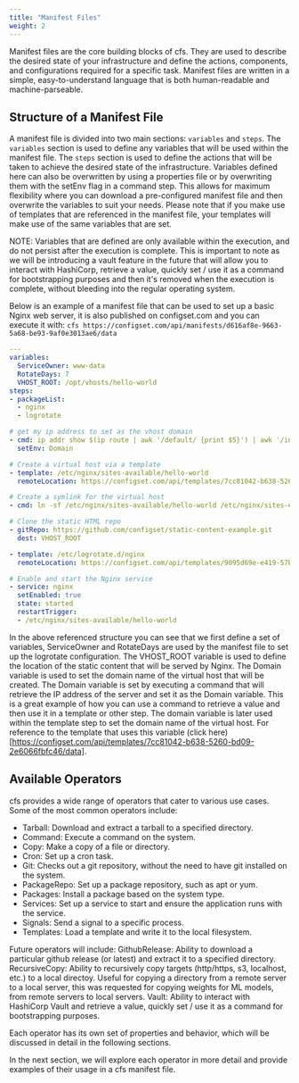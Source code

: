 ```yaml
---
title: "Manifest Files"
weight: 2
---
```


Manifest files are the core building blocks of cfs. They are used to describe the desired state of your infrastructure and define the actions, components, and configurations required for a specific task. Manifest files are written in a simple, easy-to-understand language that is both human-readable and machine-parseable.

## Structure of a Manifest File

A manifest file is divided into two main sections: `variables` and `steps`. The `variables` section is used to define any variables that will be used within the manifest file. The `steps` section is used to define the actions that will be taken to achieve the desired state of the infrastructure.  Variables defined here can also be overwritten by using a properties file or by overwriting them with the setEnv flag in a command step.  This allows for maximum flexibility where you can download a pre-configured manifest file and then overwrite the variables to suit your needs.  Please note that if you make use of templates that are referenced in the manifest file, your templates will make use of the same variables that are set.

NOTE: Variables that are defined are only available within the execution, and do not persist after the execution is complete.  This is important to note as we will be introducing a vault feature in the future that will allow you to interact with HashiCorp, retrieve a value, quickly set / use it as a command for bootstrapping purposes and then it's removed when the execution is complete, without bleeding into the regular operating system.

Below is an example of a manifest file that can be used to set up a basic Nginx web server, it is also published on configset.com and you can execute it with: `cfs https://configset.com/api/manifests/d616af8e-9663-5a68-be93-9af0e3013ae6/data`

```yaml
---
variables:
  ServiceOwner: www-data
  RotateDays: 7
  VHOST_ROOT: /opt/vhosts/hello-world
steps:
- packageList:
  - nginx
  - logrotate

# get my ip address to set as the vhost domain
- cmd: ip addr show $(ip route | awk '/default/ {print $5}') | awk '/inet / {print $2}' | awk -F/ '{print $1}'
  setEnv: Domain

# Create a virtual host via a template
- template: /etc/nginx/sites-available/hello-world
  remoteLocation: https://configset.com/api/templates/7cc81042-b638-5260-bd09-2e6066fbfc46/data

# Create a symlink for the virtual host
- cmd: ln -sf /etc/nginx/sites-available/hello-world /etc/nginx/sites-enabled/hello-world

# Clone the static HTML repo
- gitRepo: https://github.com/configset/static-content-example.git
  dest: VHOST_ROOT

- template: /etc/logrotate.d/nginx
  remoteLocation: https://configset.com/api/templates/9095d69e-e419-57bc-b888-08e8a60fc11a/data

# Enable and start the Nginx service
- service: nginx
  setEnabled: true
  state: started
  restartTrigger:
  - /etc/nginx/sites-available/hello-world
```


In the above referenced structure you can see that we first define a set of variables, ServiceOwner and RotateDays are used by the manifest file to set up the logrotate configuration.  The VHOST_ROOT variable is used to define the location of the static content that will be served by Nginx.  The Domain variable is used to set the domain name of the virtual host that will be created.  The Domain variable is set by executing a command that will retrieve the IP address of the server and set it as the Domain variable.  This is a great example of how you can use a command to retrieve a value and then use it in a template or other step.  The domain variable is later used within the template step to set the domain name of the virtual host.  For reference to the template that uses this variable (click here)[https://configset.com/api/templates/7cc81042-b638-5260-bd09-2e6066fbfc46/data].

## Available Operators

cfs provides a wide range of operators that cater to various use cases. Some of the most common operators include:

- Tarball: Download and extract a tarball to a specified directory.
- Command: Execute a command on the system.
- Copy: Make a copy of a file or directory.
- Cron: Set up a cron task.
- Git: Checks out a git repository, without the need to have git installed on the system.
- PackageRepo: Set up a package repository, such as apt or yum.
- Packages: Install a package based on the system type.
- Services: Set up a service to start and ensure the application runs with the service.
- Signals: Send a signal to a specific process.
- Templates: Load a template and write it to the local filesystem.

Future operators will include:
GithubRelease: Ability to download a particular github release (or latest) and extract it to a specified directory.
RecursiveCopy: Ability to recursively copy targets (http/https, s3, localhost, etc.) to a local directoy.  Useful for copying a directory from a remote server to a local server, this was requested for copying weights for ML models, from remote servers to local servers.
Vault: Ability to interact with HashiCorp Vault and retrieve a value, quickly set / use it as a command for bootstrapping purposes.

Each operator has its own set of properties and behavior, which will be discussed in detail in the following sections.

In the next section, we will explore each operator in more detail and provide examples of their usage in a cfs manifest file.
